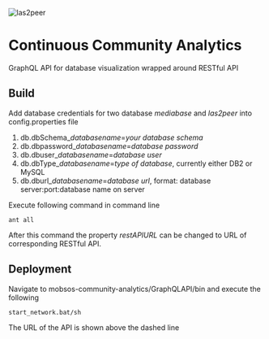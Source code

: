 ![las2peer](https://rwth-acis.github.io/las2peer/logo/vector/las2peer-logo.svg)

# Continuous Community Analytics

GraphQL API for database visualization wrapped around RESTful API

## Build
Add database credentials for two database *mediabase* and *las2peer* into config.properties file

1. db.dbSchema_*databasename*=*your database schema*
2. db.dbpassword_*databasename*=*database password*
3. db.dbuser_*databasename*=*database user*
4. db.dbType_*databasename*=*type of database*, currently either DB2 or MySQL
5. db.dburl_*databasename*=*database url*, format: database server:port:database name on server

Execute following command in command line

    ant all

After this command the property *restAPIURL* can be changed to URL of corresponding RESTful API.
    
## Deployment
Navigate to mobsos-community-analytics/GraphQLAPI/bin and execute the following

	start_network.bat/sh
	
The URL of the API is shown above the dashed line
    

